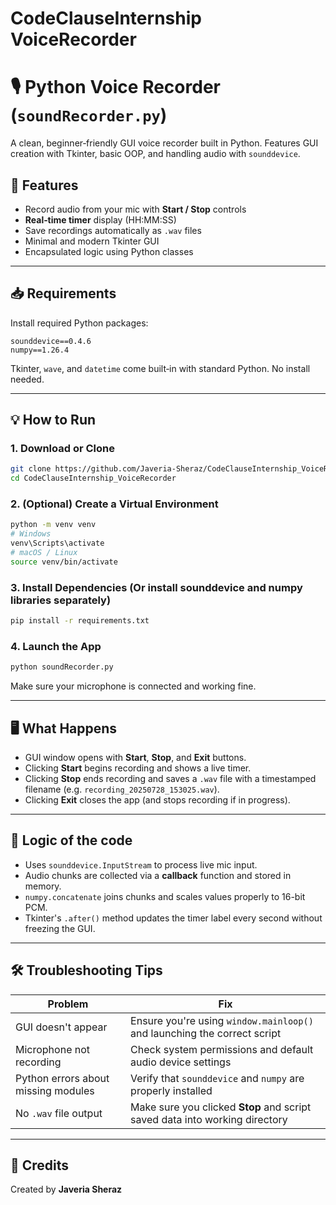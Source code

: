 # CodeClauseInternship VoiceRecorder


# 🎙️ Python Voice Recorder (`soundRecorder.py`)

A clean, beginner‑friendly GUI voice recorder built in Python. Features GUI creation with Tkinter, basic OOP, and handling audio with `sounddevice`.

## 🚀 Features

* Record audio from your mic with **Start / Stop** controls
* **Real‑time timer** display (HH\:MM\:SS)
* Save recordings automatically as `.wav` files
* Minimal and modern Tkinter GUI
* Encapsulated logic using Python classes


---

## 📥 Requirements

Install required Python packages:

```
sounddevice==0.4.6
numpy==1.26.4
```

Tkinter, `wave`, and `datetime` come built‑in with standard Python. No install needed.

---

## 💡 How to Run

### 1. Download or Clone

```bash
git clone https://github.com/Javeria-Sheraz/CodeClauseInternship_VoiceRecorder.git
cd CodeClauseInternship_VoiceRecorder
```

### 2. (Optional) Create a Virtual Environment

```bash
python -m venv venv
# Windows
venv\Scripts\activate
# macOS / Linux
source venv/bin/activate
```

### 3. Install Dependencies (Or install sounddevice and numpy libraries separately)

```bash
pip install -r requirements.txt
```

### 4. Launch the App

```bash
python soundRecorder.py
```

Make sure your microphone is connected and working fine.

---

## 🖥️ What Happens

* GUI window opens with **Start**, **Stop**, and **Exit** buttons.
* Clicking **Start** begins recording and shows a live timer.
* Clicking **Stop** ends recording and saves a `.wav` file with a timestamped filename (e.g. `recording_20250728_153025.wav`).
* Clicking **Exit** closes the app (and stops recording if in progress).

---

## 🧠 Logic of the code

* Uses `sounddevice.InputStream` to process live mic input.
* Audio chunks are collected via a **callback** function and stored in memory.
* `numpy.concatenate` joins chunks and scales values properly to 16-bit PCM.
* Tkinter's `.after()` method updates the timer label every second without freezing the GUI.

---

## 🛠️ Troubleshooting Tips

| Problem                             | Fix                                                                         |
| ----------------------------------- | --------------------------------------------------------------------------- |
| GUI doesn't appear                  | Ensure you're using `window.mainloop()` and launching the correct script    |
| Microphone not recording            | Check system permissions and default audio device settings                  |
| Python errors about missing modules | Verify that `sounddevice` and `numpy` are properly installed                |
| No `.wav` file output               | Make sure you clicked **Stop** and script saved data into working directory |

---

## 📝 Credits

Created by **Javeria Sheraz**


